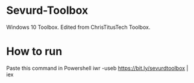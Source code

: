 # Sevurd-Toolbox
Windows 10 Toolbox. Edited from ChrisTitusTech Toolbox.

# How to run
Paste this command in Powershell
 iwr -useb https://bit.ly/sevurdtoolbox | iex
